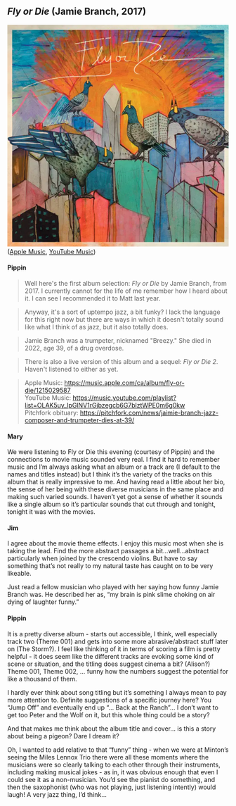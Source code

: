 ## *Fly or Die* (Jamie Branch, 2017)

![Fly or die album cover](../assets/covers/fly-or-die.png)  
([Apple Music](https://music.apple.com/ca/album/fly-or-die/1215029587), [YouTube Music](https://music.youtube.com/playlist?list=OLAK5uy_lpGlNV1rGjbzegcb6G7blztWPE0m6g0kw))

#### Pippin

> Well here's the first album selection: *Fly or Die* by Jamie Branch, from 2017. I currently cannot for the life of me remember how I heard about it. I can see I recommended it to Matt last year.

> Anyway, it's a sort of uptempo jazz, a bit funky? I lack the language for this right now but there are ways in which it doesn't totally sound like what I think of as jazz, but it also totally does.

> Jamie Branch was a trumpeter, nicknamed "Breezy." She died in 2022, age 39, of a drug overdose. 

> There is also a live version of this album and a sequel: *Fly or Die 2*. Haven't listened to either as yet.

> Apple Music: <https://music.apple.com/ca/album/fly-or-die/1215029587>  
> YouTube Music: <https://music.youtube.com/playlist?list=OLAK5uy_lpGlNV1rGjbzegcb6G7blztWPE0m6g0kw>  
> Pitchfork obituary: <https://pitchfork.com/news/jaimie-branch-jazz-composer-and-trumpeter-dies-at-39/>

#### Mary

We were listening to Fly or Die this evening (courtesy of Pippin) and the connections to movie music sounded very real. I find it hard to remember music and I’m always asking what an album or a track are (I default to the names and titles instead) but I think it’s the variety of the tracks on this album that is really impressive to me. And having read a little about her bio, the sense of her being with these diverse musicians in the same place and making such varied sounds. I haven’t yet got a sense of whether it sounds like a single album so it’s particular sounds that cut through and tonight, tonight it was with the movies.

#### Jim

I agree about the movie theme effects. I enjoy this music most when she is taking the lead. Find the more abstract passages a bit…well…abstract particularly when joined by the crescendo violins. But have to say something that’s not really to my natural taste has caught on to be very likeable.

Just read a fellow musician who played with her saying how funny Jamie Branch was. He described her as, “my brain is pink slime choking on air dying of laughter funny.”

#### Pippin

It is a pretty diverse album - starts out accessible, I think, well especially track two (Theme 001) and gets into some more abrasive/abstract stuff later on (The Storm?). I feel like thinking of it in terms of scoring a film is pretty helpful - it does seem like the different tracks are evoking some kind of scene or situation, and the titling does suggest cinema a bit? (Alison?) Theme 001, Theme 002, ... funny how the numbers suggest the potential for like a thousand of them.

I hardly ever think about song titling but it’s something I always mean to pay more attention to. Definite suggestions of a specific journey here? You “Jump Off” and eventually end up “… Back at the Ranch”… I don’t want to get too Peter and the Wolf on it, but this whole thing could be a story?

And that makes me think about the album title and cover… is this a story about being a pigeon? Dare I dream it?

Oh, I wanted to add relative to that “funny” thing - when we were at Minton’s seeing the Miles Lennox Trio there were all these moments where the musicians were so clearly talking to each other through their instruments, including making musical jokes - as in, it was obvious enough that even I could see it as a non-musician. You’d see the pianist do something, and then the saxophonist (who was not playing, just listening intently) would laugh! A very jazz thing, I’d think…